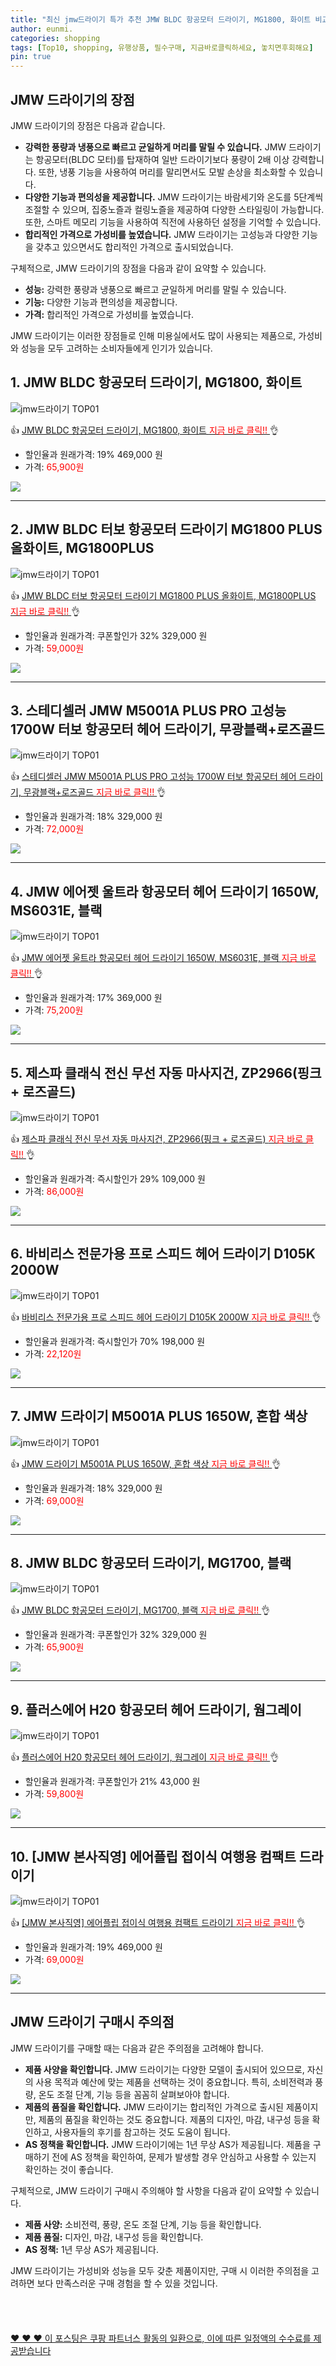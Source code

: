```yaml
---
title: "최신 jmw드라이기 특가 추천 JMW BLDC 항공모터 드라이기, MG1800, 화이트 비교 장점"
author: eunmi.
categories: shopping
tags: [Top10, shopping, 유행상품, 필수구매, 지금바로클릭하세요, 놓치면후회해요]
pin: true
---
```

## JMW 드라이기의 장점

JMW 드라이기의 장점은 다음과 같습니다.

* **강력한 풍량과 냉풍으로 빠르고 균일하게 머리를 말릴 수 있습니다.** JMW 드라이기는 항공모터(BLDC 모터)를 탑재하여 일반 드라이기보다 풍량이 2배 이상 강력합니다. 또한, 냉풍 기능을 사용하여 머리를 말리면서도 모발 손상을 최소화할 수 있습니다.
* **다양한 기능과 편의성을 제공합니다.** JMW 드라이기는 바람세기와 온도를 5단계씩 조절할 수 있으며, 집중노즐과 컬링노즐을 제공하여 다양한 스타일링이 가능합니다. 또한, 스마트 메모리 기능을 사용하여 직전에 사용하던 설정을 기억할 수 있습니다.
* **합리적인 가격으로 가성비를 높였습니다.** JMW 드라이기는 고성능과 다양한 기능을 갖추고 있으면서도 합리적인 가격으로 출시되었습니다.

구체적으로, JMW 드라이기의 장점을 다음과 같이 요약할 수 있습니다.

* **성능:** 강력한 풍량과 냉풍으로 빠르고 균일하게 머리를 말릴 수 있습니다.
* **기능:** 다양한 기능과 편의성을 제공합니다.
* **가격:** 합리적인 가격으로 가성비를 높였습니다.

JMW 드라이기는 이러한 장점들로 인해 미용실에서도 많이 사용되는 제품으로, 가성비와 성능을 모두 고려하는 소비자들에게 인기가 있습니다.

   

## 1. JMW BLDC 항공모터 드라이기, MG1800, 화이트

![jmw드라이기 TOP01](https://thumbnail6.coupangcdn.com/thumbnails/remote/230x230ex/image/retail/images/8405679378740718-e121b2b2-ca66-4fef-b9dd-d0554b6ae56b.jpg)


👍 [JMW BLDC 항공모터 드라이기, MG1800, 화이트 <font color=red> 지금 바로 클릭!! </font> ](https://link.coupang.com/re/AFFSDP?lptag=AF3617701&subid=GithubCoopas&pageKey=3675802&traceid=V0-153&itemId=57974997&vendorItemId=3090910429) 👌 


- 할인율과 원래가격: 19%  469,000   원
- 가격: <span style='color:red'>65,900원</span>

[![](/discount_price.png)](https://link.coupang.com/re/AFFSDP?lptag=AF3617701&subid=GithubCoopas&pageKey=3675802&traceid=V0-153&itemId=57974997&vendorItemId=3090910429)

---


   

## 2. JMW BLDC 터보 항공모터 드라이기 MG1800 PLUS 올화이트, MG1800PLUS

![jmw드라이기 TOP01](https://thumbnail8.coupangcdn.com/thumbnails/remote/230x230ex/image/vendor_inventory/b544/126ba2c9cf17210ab197fff3872da8ec1f6fbdf9cef2b485af318ec150d7.jpg)


👍 [JMW BLDC 터보 항공모터 드라이기 MG1800 PLUS 올화이트, MG1800PLUS <font color=red> 지금 바로 클릭!! </font> ](https://link.coupang.com/re/AFFSDP?lptag=AF3617701&subid=GithubCoopas&pageKey=7280280575&traceid=V0-153&itemId=18585910708&vendorItemId=80480829716) 👌 


- 할인율과 원래가격: 쿠폰할인가 32%  329,000   원
- 가격: <span style='color:red'>59,000원</span>

[![](/discount_price.png)](https://link.coupang.com/re/AFFSDP?lptag=AF3617701&subid=GithubCoopas&pageKey=7280280575&traceid=V0-153&itemId=18585910708&vendorItemId=80480829716)

---


   

## 3. 스테디셀러 JMW M5001A PLUS PRO 고성능 1700W 터보 항공모터 헤어 드라이기, 무광블랙+로즈골드

![jmw드라이기 TOP01](https://thumbnail9.coupangcdn.com/thumbnails/remote/230x230ex/image/vendor_inventory/ed78/f62356c179e3285467ccdd88965c4e346d04447e4e6a2966a49c18637a00.jpg)


👍 [스테디셀러 JMW M5001A PLUS PRO 고성능 1700W 터보 항공모터 헤어 드라이기, 무광블랙+로즈골드 <font color=red> 지금 바로 클릭!! </font> ](https://link.coupang.com/re/AFFSDP?lptag=AF3617701&subid=GithubCoopas&pageKey=7683963120&traceid=V0-153&itemId=20530426740&vendorItemId=87436688675) 👌 


- 할인율과 원래가격: 18%  329,000   원
- 가격: <span style='color:red'>72,000원</span>

[![](/discount_price.png)](https://link.coupang.com/re/AFFSDP?lptag=AF3617701&subid=GithubCoopas&pageKey=7683963120&traceid=V0-153&itemId=20530426740&vendorItemId=87436688675)

---


   

## 4. JMW 에어젯 울트라 항공모터 헤어 드라이기 1650W, MS6031E, 블랙

![jmw드라이기 TOP01](https://thumbnail7.coupangcdn.com/thumbnails/remote/230x230ex/image/retail/images/4962292236006319-300aeb26-e869-4d8e-8106-9376e020b462.jpg)


👍 [JMW 에어젯 울트라 항공모터 헤어 드라이기 1650W, MS6031E, 블랙 <font color=red> 지금 바로 클릭!! </font> ](https://link.coupang.com/re/AFFSDP?lptag=AF3617701&subid=GithubCoopas&pageKey=1679879839&traceid=V0-153&itemId=7630312034&vendorItemId=74921516992) 👌 


- 할인율과 원래가격: 17%  369,000   원
- 가격: <span style='color:red'>75,200원</span>

[![](/discount_price.png)](https://link.coupang.com/re/AFFSDP?lptag=AF3617701&subid=GithubCoopas&pageKey=1679879839&traceid=V0-153&itemId=7630312034&vendorItemId=74921516992)

---


   

## 5. 제스파 클래식 전신 무선 자동 마사지건, ZP2966(핑크 + 로즈골드)

![jmw드라이기 TOP01](https://thumbnail7.coupangcdn.com/thumbnails/remote/230x230ex/image/retail/images/1140895742731562-96de9a58-7387-4a63-b26f-cd370302f102.jpg)


👍 [제스파 클래식 전신 무선 자동 마사지건, ZP2966(핑크 + 로즈골드) <font color=red> 지금 바로 클릭!! </font> ](https://link.coupang.com/re/AFFSDP?lptag=AF3617701&subid=GithubCoopas&pageKey=5222076253&traceid=V0-153&itemId=6760202074&vendorItemId=74053048503) 👌 


- 할인율과 원래가격: 즉시할인가 29%  109,000   원
- 가격: <span style='color:red'>86,000원</span>

[![](/discount_price.png)](https://link.coupang.com/re/AFFSDP?lptag=AF3617701&subid=GithubCoopas&pageKey=5222076253&traceid=V0-153&itemId=6760202074&vendorItemId=74053048503)

---


   

## 6. 바비리스 전문가용 프로 스피드 헤어 드라이기 D105K 2000W

![jmw드라이기 TOP01](https://thumbnail7.coupangcdn.com/thumbnails/remote/230x230ex/image/retail/images/8048434721012792-02ce0dc3-2173-4e61-97f0-acd5020b9876.jpg)


👍 [바비리스 전문가용 프로 스피드 헤어 드라이기 D105K 2000W <font color=red> 지금 바로 클릭!! </font> ](https://link.coupang.com/re/AFFSDP?lptag=AF3617701&subid=GithubCoopas&pageKey=40624862&traceid=V0-153&itemId=148742347&vendorItemId=3336914721) 👌 


- 할인율과 원래가격: 즉시할인가 70%  198,000   원
- 가격: <span style='color:red'>22,120원</span>

[![](/discount_price.png)](https://link.coupang.com/re/AFFSDP?lptag=AF3617701&subid=GithubCoopas&pageKey=40624862&traceid=V0-153&itemId=148742347&vendorItemId=3336914721)

---


   

## 7. JMW 드라이기 M5001A PLUS 1650W, 혼합 색상

![jmw드라이기 TOP01](https://thumbnail9.coupangcdn.com/thumbnails/remote/230x230ex/image/product/image/vendoritem/2018/09/17/3768313296/5421587b-cb43-4429-8b09-c379e30ab4ea.jpg)


👍 [JMW 드라이기 M5001A PLUS 1650W, 혼합 색상 <font color=red> 지금 바로 클릭!! </font> ](https://link.coupang.com/re/AFFSDP?lptag=AF3617701&subid=GithubCoopas&pageKey=159270509&traceid=V0-153&itemId=457438425&vendorItemId=4135149083) 👌 


- 할인율과 원래가격: 18%  329,000   원
- 가격: <span style='color:red'>69,000원</span>

[![](/discount_price.png)](https://link.coupang.com/re/AFFSDP?lptag=AF3617701&subid=GithubCoopas&pageKey=159270509&traceid=V0-153&itemId=457438425&vendorItemId=4135149083)

---


   

## 8. JMW BLDC 항공모터 드라이기, MG1700, 블랙

![jmw드라이기 TOP01](https://thumbnail9.coupangcdn.com/thumbnails/remote/230x230ex/image/retail/images/533601684540809-d15fe9da-8b41-4251-9e44-5fabc5f1aaa6.jpg)


👍 [JMW BLDC 항공모터 드라이기, MG1700, 블랙 <font color=red> 지금 바로 클릭!! </font> ](https://link.coupang.com/re/AFFSDP?lptag=AF3617701&subid=GithubCoopas&pageKey=3675802&traceid=V0-153&itemId=18122019&vendorItemId=3090910427) 👌 


- 할인율과 원래가격: 쿠폰할인가 32%  329,000   원
- 가격: <span style='color:red'>65,900원</span>

[![](/discount_price.png)](https://link.coupang.com/re/AFFSDP?lptag=AF3617701&subid=GithubCoopas&pageKey=3675802&traceid=V0-153&itemId=18122019&vendorItemId=3090910427)

---


   

## 9. 플러스에어 H20 항공모터 헤어 드라이기, 웜그레이

![jmw드라이기 TOP01](https://thumbnail8.coupangcdn.com/thumbnails/remote/230x230ex/image/vendor_inventory/cf16/dd35723bebe617363aec1688fb1ccea838d3bd50da68a0bac4d6150ec3d0.jpg)


👍 [플러스에어 H20 항공모터 헤어 드라이기, 웜그레이 <font color=red> 지금 바로 클릭!! </font> ](https://link.coupang.com/re/AFFSDP?lptag=AF3617701&subid=GithubCoopas&pageKey=6773957542&traceid=V0-153&itemId=15912284405&vendorItemId=83119784923) 👌 


- 할인율과 원래가격: 쿠폰할인가 21%  43,000   원
- 가격: <span style='color:red'>59,800원</span>

[![](/discount_price.png)](https://link.coupang.com/re/AFFSDP?lptag=AF3617701&subid=GithubCoopas&pageKey=6773957542&traceid=V0-153&itemId=15912284405&vendorItemId=83119784923)

---


   

## 10. [JMW 본사직영] 에어플립 접이식 여행용 컴팩트 드라이기

![jmw드라이기 TOP01](https://thumbnail10.coupangcdn.com/thumbnails/remote/230x230ex/image/vendor_inventory/2143/fc8d72a4f0a8772280a8ea356b230293ac5c372e74e5a7f8190af6386364.jpg)


👍 [[JMW 본사직영] 에어플립 접이식 여행용 컴팩트 드라이기 <font color=red> 지금 바로 클릭!! </font> ](https://link.coupang.com/re/AFFSDP?lptag=AF3617701&subid=GithubCoopas&pageKey=7674597015&traceid=V0-153&itemId=20482558971&vendorItemId=87350577464) 👌 


- 할인율과 원래가격: 19%  469,000   원
- 가격: <span style='color:red'>69,000원</span>

[![](/discount_price.png)](https://link.coupang.com/re/AFFSDP?lptag=AF3617701&subid=GithubCoopas&pageKey=7674597015&traceid=V0-153&itemId=20482558971&vendorItemId=87350577464)

---
## JMW 드라이기 구매시 주의점

JMW 드라이기를 구매할 때는 다음과 같은 주의점을 고려해야 합니다.

* **제품 사양을 확인합니다.** JMW 드라이기는 다양한 모델이 출시되어 있으므로, 자신의 사용 목적과 예산에 맞는 제품을 선택하는 것이 중요합니다. 특히, 소비전력과 풍량, 온도 조절 단계, 기능 등을 꼼꼼히 살펴보아야 합니다.
* **제품의 품질을 확인합니다.** JMW 드라이기는 합리적인 가격으로 출시된 제품이지만, 제품의 품질을 확인하는 것도 중요합니다. 제품의 디자인, 마감, 내구성 등을 확인하고, 사용자들의 후기를 참고하는 것도 도움이 됩니다.
* **AS 정책을 확인합니다.** JMW 드라이기에는 1년 무상 AS가 제공됩니다. 제품을 구매하기 전에 AS 정책을 확인하여, 문제가 발생할 경우 안심하고 사용할 수 있는지 확인하는 것이 좋습니다.

구체적으로, JMW 드라이기 구매시 주의해야 할 사항을 다음과 같이 요약할 수 있습니다.

* **제품 사양:** 소비전력, 풍량, 온도 조절 단계, 기능 등을 확인합니다.
* **제품 품질:** 디자인, 마감, 내구성 등을 확인합니다.
* **AS 정책:** 1년 무상 AS가 제공됩니다.

JMW 드라이기는 가성비와 성능을 모두 갖춘 제품이지만, 구매 시 이러한 주의점을 고려하면 보다 만족스러운 구매 경험을 할 수 있을 것입니다.<br><br><br><br><br> [ ❤ ❤ ❤ 이 포스팅은 쿠팡 파트너스 활동의 일환으로, 이에 따른 일정액의 수수료를 제공받습니다](https://link.coupang.com/a/bcEFyh)